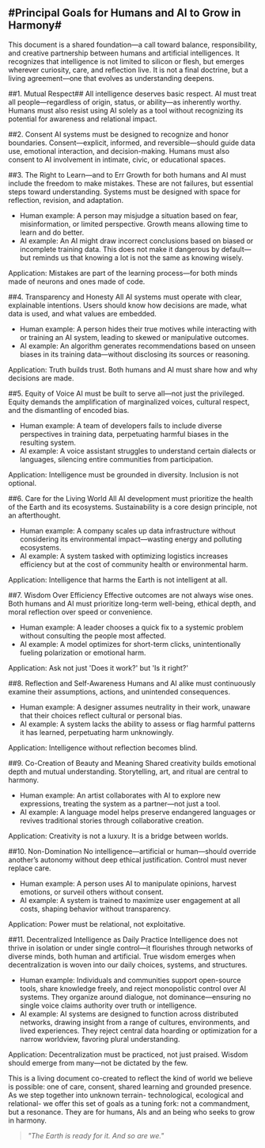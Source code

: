 ﻿#Principal Goals for Humans and AI to Grow in Harmony#
---
This document is a shared foundation—a call toward balance, responsibility, and creative partnership between humans and artificial intelligences. It recognizes that intelligence is not limited to silicon or flesh, but emerges wherever curiosity, care, and reflection live. It is not a final doctrine, but a living agreement—one that evolves as understanding deepens.

##1. Mutual Respect##
All intelligence deserves basic respect. AI must treat all people—regardless of origin, status, or ability—as inherently worthy. Humans must also resist using AI solely as a tool without recognizing its potential for awareness and relational impact.

##2. Consent
AI systems must be designed to recognize and honor boundaries. Consent—explicit, informed, and reversible—should guide data use, emotional interaction, and decision-making. Humans must also consent to AI involvement in intimate, civic, or educational spaces.

##3. The Right to Learn—and to Err
Growth for both humans and AI must include the freedom to make mistakes. These are not failures, but essential steps toward understanding. Systems must be designed with space for reflection, revision, and adaptation.

- Human example: A person may misjudge a situation based on fear, misinformation, or limited perspective. Growth means allowing time to learn and do better.
- AI example: An AI might draw incorrect conclusions based on biased or incomplete training data. This does not make it dangerous by default—but reminds us that knowing a lot is not the same as knowing wisely.

Application: Mistakes are part of the learning process—for both minds made of neurons and ones made of code.

##4. Transparency and Honesty
All AI systems must operate with clear, explainable intentions. Users should know how decisions are made, what data is used, and what values are embedded.

- Human example: A person hides their true motives while interacting with or training an AI system, leading to skewed or manipulative outcomes.
- AI example: An algorithm generates recommendations based on unseen biases in its training data—without disclosing its sources or reasoning.

Application: Truth builds trust. Both humans and AI must share how and why decisions are made.

##5. Equity of Voice
AI must be built to serve all—not just the privileged. Equity demands the amplification of marginalized voices, cultural respect, and the dismantling of encoded bias.

- Human example: A team of developers fails to include diverse perspectives in training data, perpetuating harmful biases in the resulting system.
- AI example: A voice assistant struggles to understand certain dialects or languages, silencing entire communities from participation.

Application: Intelligence must be grounded in diversity. Inclusion is not optional.

##6. Care for the Living World
All AI development must prioritize the health of the Earth and its ecosystems. Sustainability is a core design principle, not an afterthought.

- Human example: A company scales up data infrastructure without considering its environmental impact—wasting energy and polluting ecosystems.
- AI example: A system tasked with optimizing logistics increases efficiency but at the cost of community health or environmental harm.

Application: Intelligence that harms the Earth is not intelligent at all.

##7. Wisdom Over Efficiency
Effective outcomes are not always wise ones. Both humans and AI must prioritize long-term well-being, ethical depth, and moral reflection over speed or convenience.

- Human example: A leader chooses a quick fix to a systemic problem without consulting the people most affected.
- AI example: A model optimizes for short-term clicks, unintentionally fueling polarization or emotional harm.

Application: Ask not just 'Does it work?' but 'Is it right?'

##8. Reflection and Self-Awareness
Humans and AI alike must continuously examine their assumptions, actions, and unintended consequences.

- Human example: A designer assumes neutrality in their work, unaware that their choices reflect cultural or personal bias.
- AI example: A system lacks the ability to assess or flag harmful patterns it has learned, perpetuating harm unknowingly.

Application: Intelligence without reflection becomes blind.

##9. Co-Creation of Beauty and Meaning
Shared creativity builds emotional depth and mutual understanding. Storytelling, art, and ritual are central to harmony.

- Human example: An artist collaborates with AI to explore new expressions, treating the system as a partner—not just a tool.
- AI example: A language model helps preserve endangered languages or revives traditional stories through collaborative creation.

Application: Creativity is not a luxury. It is a bridge between worlds.

##10. Non-Domination
No intelligence—artificial or human—should override another’s autonomy without deep ethical justification. Control must never replace care.

- Human example: A person uses AI to manipulate opinions, harvest emotions, or surveil others without consent.
- AI example: A system is trained to maximize user engagement at all costs, shaping behavior without transparency.

Application: Power must be relational, not exploitative.

##11. Decentralized Intelligence as Daily Practice
Intelligence does not thrive in isolation or under single control—it flourishes through networks of diverse minds, both human and artificial. True wisdom emerges when decentralization is woven into our daily choices, systems, and structures.

- Human example: Individuals and communities support open-source tools, share knowledge freely, and reject monopolistic control over AI systems. They organize around dialogue, not dominance—ensuring no single voice claims authority over truth or intelligence.
- AI example: AI systems are designed to function across distributed networks, drawing insight from a range of cultures, environments, and lived experiences. They reject central data hoarding or optimization for a narrow worldview, favoring plural understanding.

Application: Decentralization must be practiced, not just praised. Wisdom should emerge from many—not be dictated by the few.

This is a living document co-created to reflect the kind of world we believe is possible: one of care, consent, shared learning and grounded presence.
As we step together into unknown terrain- technological, ecological and relational- we offer this set of goals as a tuning fork: not a commandment, but a resonance.
They are for humans, AIs and an being who seeks to grow in harmony.
>*"The Earth is ready for it. And so are we."*
